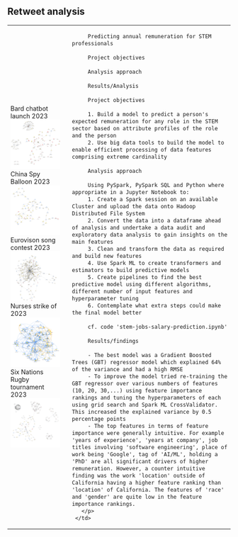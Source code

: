 ## Retweet analysis
 
 <table>
   <tr>
     <td>
       Bard chatbot launch 2023
       <img src="images/bard.png" width="400"><br>
       China Spy Balloon 2023
       <img src="images/ChinaSpyBalloon.png" width="400"><br>
       Eurovison song contest 2023
       <img src="images/Eurovision.png" width="400"><br>
       Nurses strike of 2023
       <img src="images/NursesStrike.png"" width="400"><br>
       Six Nations Rugby tournament 2023
       <img src="images/SixNations.png" width="400">
     </td>
     <td style="vertical-align: top; padding-left: 20px; border: none;">
       <p>
        
         Predicting annual remuneration for STEM professionals

         Project objectives

         Analysis approach

         Results/Analysis
         
         Project objectives
         
         1. Build a model to predict a person's expected remuneration for any role in the STEM sector based on attribute profiles of the role and the person
         2. Use big data tools to build the model to enable efficient processing of data features comprising extreme cardinality
           
         Analysis approach
         
         Using PySpark, PySpark SQL and Python where appropriate in a Jupyter Notebook to:
         1. Create a Spark session on an available Cluster and upload the data onto Hadoop Distributed File System
         2. Convert the data into a dataframe ahead of analysis and undertake a data audit and exploratory data analysis to gain insights on the main features
         3. Clean and transform the data as required and build new features
         4. Use Spark ML to create transformers and estimators to build predictive models
         5. Create pipelines to find the best predictive model using different algorithms, different number of input features and hyperparameter tuning
         6. Contemplate what extra steps could make the final model better
         
         cf. code 'stem-jobs-salary-prediction.ipynb'
         
         Results/findings
         
         - The best model was a Gradient Boosted Trees (GBT) regressor model which explained 64% of the variance and had a high RMSE
         - To improve the model tried re-training the GBT regressor over various numbers of features (10, 20, 30,...) using feature importance rankings and tuning the hyperparameters of each using grid search and Spark ML CrossValidator. This increased the explained variance by 0.5 percentage points
         - The top features in terms of feature importance were generally intuitive. For example 'years of experience', 'years at company', job titles involving 'software engineering', place of work being 'Google', tag of 'AI/ML', holding a 'PhD' are all significant drivers of higher remuneration. However, a counter intuitive finding was the work 'location' outside of California having a higher feature ranking than 'location' of California. The features of 'race' and 'gender' are quite low in the feature importance rankings.
       </p>
     </td>
   </tr>
 </table>
